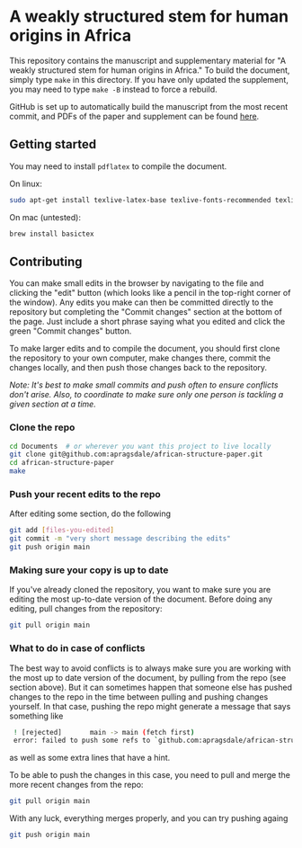 # A weakly structured stem for human origins in Africa

This repository contains the manuscript and supplementary material for "A
weakly structured stem for human origins in Africa." To build the document,
simply type `make` in this directory. If you have only updated the supplement,
you may need to type `make -B` instead to force a rebuild.

GitHub is set up to automatically build the manuscript from the most recent
commit, and PDFs of the paper and supplement can be found
[here](https://apragsdale.github.io/african-structure-paper/PDFs.html).

## Getting started

You may need to install `pdflatex` to compile the document.

On linux:

```sh
sudo apt-get install texlive-latex-base texlive-fonts-recommended texlive-fonts-extra texlive-latex-extra
```

On mac (untested):

```sh
brew install basictex
```

## Contributing

You can make small edits in the browser by navigating to the file and clicking
the "edit" button (which looks like a pencil in the top-right corner of the
window). Any edits you make can then be committed directly to the repository
but completing the "Commit changes" section at the bottom of the page. Just include
a short phrase saying what you edited and click the green "Commit changes" button.

To make larger edits and to compile the document, you should first clone the
repository to your own computer, make changes there, commit the changes locally,
and then push those changes back to the repository.

*Note: It's best to make small commits and push often to ensure conflicts don't
arise. Also, to coordinate to make sure only one person is tackling a given
section at a time.*

### Clone the repo
```sh
cd Documents  # or wherever you want this project to live locally
git clone git@github.com:apragsdale/african-structure-paper.git
cd african-structure-paper
make
```

### Push your recent edits to the repo
After editing some section, do the following
```sh
git add [files-you-edited]
git commit -m "very short message describing the edits"
git push origin main
```

### Making sure your copy is up to date
If you've already cloned the repository, you want to make sure you are editing
the most up-to-date version of the document. Before doing any editing, pull
changes from the repository:
```sh
git pull origin main
```

### What to do in case of conflicts
The best way to avoid conflicts is to always make sure you are working with the
most up to date version of the document, by pulling from the repo (see section
above). But it can sometimes happen that someone else has pushed changes to the
repo in the time between pulling and pushing changes yourself. In that case,
pushing the repo might generate a message that says something like
```sh
 ! [rejected]       main -> main (fetch first)
 error: failed to push some refs to `github.com:apragsdale/african-structure-paper.git`
```
as well as some extra lines that have a hint.

To be able to push the changes in this case, you need to pull and merge the more
recent changes from the repo:
```sh
git pull origin main
```
With any luck, everything merges properly, and you can try pushing againg
```sh
git push origin main
```
